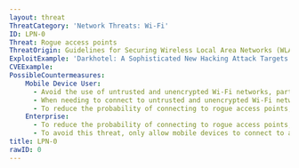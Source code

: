 ```yaml
---
layout: threat
ThreatCategory: 'Network Threats: Wi-Fi'
ID: LPN-0
Threat: Rogue access points
ThreatOrigin: Guidelines for Securing Wireless Local Area Networks (WLANs) (SP 800-153) [^16]
ExploitExample: 'Darkhotel: A Sophisticated New Hacking Attack Targets High-Profile Hotel Guests [^17]'
CVEExample:
PossibleCountermeasures:
    Mobile Device User:
      - Avoid the use of untrusted and unencrypted Wi-Fi networks, particularly when needing to access sensitive services.
      - When needing to connect to untrusted and unencrypted Wi-Fi networks, attempt to verify with a representative of the hosting organization (e.g., coffe shop employee) that the detected network is the correct one.
      - To reduce the probability of connecting to rogue access points, use Wi-Fi hotspot services that associate access points with registered Wi-Fi provider, geolocation, and crowd-sourced reputation data to make assertions about the their apparent trustworthiness.
    Enterprise:
      - To reduce the probability of connecting to rogue access points, use Wi-Fi hotspot services that associate access points with registered Wi-Fi provider, geolocation, and crowd-sourced reputation data to make assertions about the their apparent trustworthiness.
      - To avoid this threat, only allow mobile devices to connect to authorized Wi-Fi networks that use WPA2 encryption.
title: LPN-0
rawID: 0
---
```

